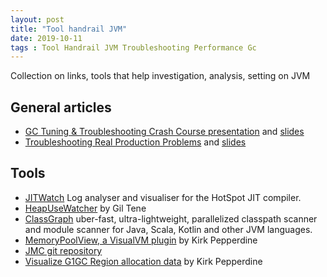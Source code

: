 ```yaml
---
layout: post
title: "Tool handrail JVM"
date: 2019-10-11
tags : Tool Handrail JVM Troubleshooting Performance Gc
---
```


Collection on links, tools that help investigation, analysis, setting on JVM

## General articles

* [GC Tuning & Troubleshooting Crash Course presentation](https://blog.gceasy.io/2019/10/10/jax-london-conference-2019/) and [slides](https://www.slideshare.net/MaliniV3/gc-tuning-troubleshooting-crash-course)    
* [Troubleshooting Real Production Problems](https://blog.gceasy.io/2019/10/10/troubleshooting-real-production-problems-at-jax-london-2019/) and [slides](https://www.slideshare.net/MaliniV3/troubleshooting-real-production-problems)    


## Tools

* [JITWatch](https://github.com/AdoptOpenJDK/jitwatch) Log analyser and visualiser for the HotSpot JIT compiler.    
* [HeapUseWatcher](https://github.com/giltene/HeapUseWatcher) by Gil Tene    
* [ClassGraph](https://github.com/classgraph/classgraph) uber-fast, ultra-lightweight, parallelized classpath scanner and module scanner for Java, Scala, Kotlin and other JVM languages.   
* [MemoryPoolView, a VisualVM plugin](https://github.com/kcpeppe/memorypoolview) by Kirk Pepperdine    
* [JMC git repository](https://github.com/JDKMissionControl/jmc)    
* [Visualize G1GC Region allocation data](https://github.com/kcpeppe/regions) by Kirk Pepperdine

